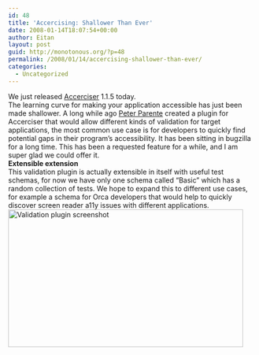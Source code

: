 ```yaml
---
id: 48
title: 'Accercising: Shallower Than Ever'
date: 2008-01-14T18:07:54+00:00
author: Eitan
layout: post
guid: http://monotonous.org/?p=48
permalink: /2008/01/14/accercising-shallower-than-ever/
categories:
  - Uncategorized
---
```

We just released [Accerciser](http://live.gnome.org/Accerciser) 1.1.5 today.  
The learning curve for making your application accessible has just been made shallower. A long while ago [Peter Parente](http://pithy.tumblr.com) created a plugin for Accerciser that would allow different kinds of validation for target applications, the most common use case is for developers to quickly find potential gaps in their program&#8217;s accessibility. It has been sitting in bugzilla for a long time. This has been a requested feature for a while, and I am super glad we could offer it.  
**Extensible extension**  
This validation plugin is actually extensible in itself with useful test schemas, for now we have only one schema called &#8220;Basic&#8221; which has a random collection of tests. We hope to expand this to different use cases, for example a schema for Orca developers that would help to quickly discover screen reader a11y issues with different applications.  
<img src="http://farm3.static.flickr.com/2335/2193644412_0827a3d1b5_o.png" title="Validation plugin screenshot" alt="Validation plugin screenshot" height="280" width="477" />